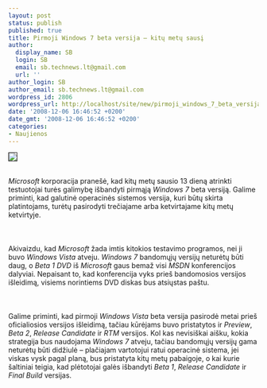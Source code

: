```yaml
---
layout: post
status: publish
published: true
title: Pirmoji Windows 7 beta versija – kitų metų sausį
author:
  display_name: SB
  login: SB
  email: sb.technews.lt@gmail.com
  url: ''
author_login: SB
author_email: sb.technews.lt@gmail.com
wordpress_id: 2806
wordpress_url: http://localhost/site/new/pirmoji_windows_7_beta_versija_-_kitu_metu_sausi/
date: '2008-12-06 16:46:52 +0200'
date_gmt: '2008-12-06 16:46:52 +0200'
categories:
- Naujienos
---
```

<div class="imgright"><img src="http://upload.wikimedia.org/wikipedia/en/a/a3/Windows7logo.png" border="1"></div>
<p><br><i>Microsoft</i> korporacija pranešė, kad kitų metų sausio 13 dieną atrinkti testuotojai turės galimybę išbandyti pirmąją <i>Windows 7</i> beta versiją. Galime priminti, kad galutinė operacinės sistemos versija, kuri būtų skirta platintojams, turėtų pasirodyti trečiajame arba ketvirtajame kitų metų ketvirtyje.<br />
<br><br />
<br>Akivaizdu, kad <i>Microsoft</i> žada imtis kitokios testavimo programos, nei ji buvo <i>Windows Vista</i> atveju. <i>Windows 7</i> bandomųjų versijų neturėtų būti daug, o <i>Beta 1 DVD</i> iš <i>Microsoft</i> gaus bemaž visi <i>MSDN</i> konferencijos dalyviai. Nepaisant to, kad konferencija vyks prieš bandomosios versijos išleidimą, visiems norintiems DVD diskas bus atsiųstas paštu.<br />
<br><br />
<br>Galime priminti, kad pirmoji <i>Windows Vista</i> beta versija pasirodė metai prieš oficialiosios versijos išleidimą, tačiau kūrėjams buvo pristatytos ir <i>Preview</i>, <i>Beta 2</i>, <i>Release Candidate</i> ir <i>RTM</i> versijos. Kol kas nevisiškai aišku, kokia strategija bus naudojama <i>Windows 7</i> atveju, tačiau bandomųjų versijų gama neturėtų būti didžiulė – plačiajam vartotojui ratui operacinė sistema, jei viskas vysk pagal planą, bus pristatyta kitų metų pabaigoje, o kai kurie šaltiniai teigia, kad plėtotojai galės išbandyti <i>Beta 1</i>, <i>Release Candidate</i> ir <i>Final Build</i> versijas.<br />
<br></p>
